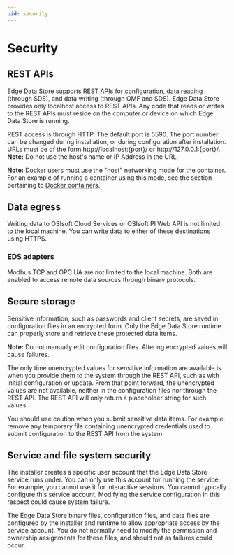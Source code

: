 ```yaml
---
uid: security
---
```

# Security

## REST APIs
Edge Data Store supports REST APIs for configuration, data reading (through SDS), and data writing (through OMF and SDS). Edge Data Store provides only localhost access to REST APIs. Any code that reads or writes to the REST APIs must reside on the computer or device on which Edge Data Store is running. 

REST access is through HTTP. The default port is 5590. The port number can be changed during installation, or during configuration after installation. URLs must be of the form http://<i></i>localhost:{port}/ or http://<i></i>127.0.0.1:{port}/. **Note:** Do not use the host's name or IP Address in the URL.

**Note:** Docker users must use the "host" networking mode for the container. For an example of running a container using this mode, see the section pertaining to [Docker containers](xref:edgeDocker).

## Data egress
Writing data to OSIsoft Cloud Services or OSIsoft PI Web API is not limited to the local machine. You can write data to either of these destinations using HTTPS.

### EDS adapters
Modbus TCP and OPC UA are not limited to the local machine. Both are enabled to access remote data sources through binary protocols.

## Secure storage
Sensitive information, such as passwords and client secrets, are saved in configuration files in an encrypted form. Only the Edge Data Store runtime can properly store and retrieve these protected data items. 

**Note:** Do not manually edit configuration files. Altering encrypted values will cause failures.

The only time unencrypted values for sensitive information are available is when you provide them to the system through the REST API, such as with initial configuration or update. From that point forward, the unencrypted values are not available, neither in the configuration files nor through the REST API. The REST API will only return a placeholder string for such values.

You should use caution when you submit sensitive data items. For example, remove any temporary file containing unencrypted credentials used to submit configuration to the REST API from the system.

## Service and file system security

The installer creates a specific user account that the Edge Data Store service runs under. You can only use this account for running the service.  For example, you cannot use it for interactive sessions. You cannot typically configure this service account. Modifying the service configuration in this respect could cause system failure.

The Edge Data Store binary files, configuration files, and data files are configured by the installer and runtime to allow appropriate access by the service account. You do not normally need to modify the permission and ownership assignments for these files, and should not as failures could occur.
 





